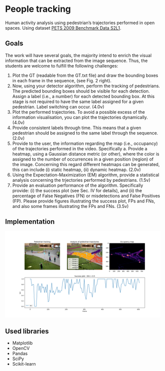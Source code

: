 # People tracking

Human activity analysis using pedestrian’s trajectories performed in open spaces. Using dataset [PETS 2009 Benchmark Data S2L1](https://cs.binghamton.edu/~mrldata/pets2009).

## Goals
The work will have several goals, the majority intend to enrich the visual information that can be extracted from the image sequence. Thus, the students are welcome to fulfill the following challenges: 

1)	Plot the GT (readable from the GT.txt file) and draw the bounding boxes in each frame in the sequence, (see Fig. 2 right).
2)	Now, using your detector algorithm, perform the tracking of pedestrians. The predicted bounding boxes should be visible for each detection. Assign a label (i.e., a number) for each detected bounding box. At this stage is not required to have the same label assigned for a given pedestrian. Label switching can occur. (4.0v) 
3)	Plot the performed trajectories. To avoid a possible excess of the information visualisation, you can plot the trajectories dynamically. (4.0v) 
4)	Provide consistent labels through time. This means that a given pedestrian should be assigned to the same label through the sequence. (2.0v) 
5)	Provide to the user, the information regarding the map (i.e., occupancy) of the trajectories performed in the video. Specifically 
a.	Provide a heatmap, using a Gaussian distance metric (or other), where the color is assigned to the number of occurrences in a given position (region) of the image. Concerning this regard different heatmaps can be generated, this can include (i) static heatmap, (ii) dynamic heatmap. (2.0v) 
6)	Using the Expectation-Maximization (EM) algorithm, provide a statistical analysis concerning the trjectories performed by pedestrians. (1.5v) 
7)	Provide an evaluation performance of the algorithm. Specifically provide: (i) the success plot (see Sec. IV for details), and (ii) the percentage of False Negatives (FN) or misdetections and False Positives (FP). Please provide figures illustrating the success plot, FPs and FNs, and also some frames illustrating the FPs and FNs. (3.5v)

## Implementation
![Project implementation](./example.png)

## Used libraries
* Matplotlib
* OpenCV
* Pandas
* SciPy
* Scikit-learn
